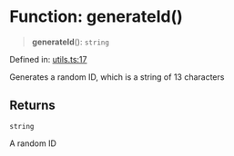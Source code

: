 # Function: generateId()

> **generateId**(): `string`

Defined in: [utils.ts:17](https://github.com/GeoDaCenter/openassistant/blob/a1f850931f3d8289e0a4c297ef4b317a2f84235b/packages/common/src/utils.ts#L17)

Generates a random ID, which is a string of 13 characters

## Returns

`string`

A random ID
